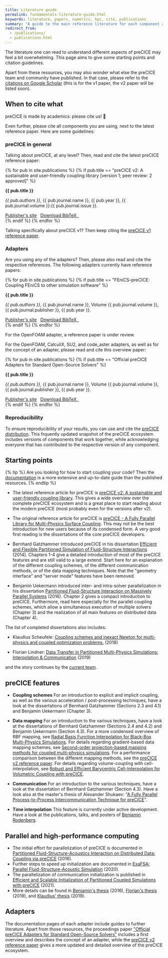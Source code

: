 ```yaml
---
title: Literature guide
permalink: fundamentals-literature-guide.html
keywords: literature, papers, numerics, hpc, cite, publications
summary: "A guide to the main reference literature for each component and feature of preCICE"
redirect_from:
  - /publications/
  - publications.html
---
```


The literature one can read to understand different aspects of preCICE may feel a bit overwhelming. This page aims to give some starting points and citation guidelines.

Apart from these resources, you may also wonder what else the preCICE team and community have published. In that case, please refer to the [citations on Google Scholar](https://scholar.google.com/scholar?hl=en&cites=5053469347483527186) (this is for the v1 paper, the v2 paper will be listed soon).

## When to cite what

preCICE is made by academics: please cite us! 🤗

Even further, please cite all components you are using, next to the latest reference paper. Here are some guidelines:

### preCICE in general

Talking about preCICE, at any level? Then, read and cite the latest preCICE reference paper:

<!-- Do you want to add a new publication? Careful where you are copying from. Depending on the type, every publication renders different fields.  -->
{% for pub in site.publications %}
{% if pub.title == "preCICE v2: A sustainable and user-friendly coupling library [version 1; peer review: 2 approved]" %}
<div class="row">
<div class="col-md-10 col-md-offset-1">
  <div class="panel panel-primary panel-precice">
    <div class="panel-heading-precice">
      <strong>{{ pub.title }}</strong>
    </div>
    <div class="panel-body">
      <p>
        <em>{{ pub.authors }}</em>,
        {{ pub.journal.name }},
        {{ pub.year }},
        {{ pub.journal.volume }}:{{ pub.journal.issue }}.
      </p>
      <a href="{{pub.pub-url}}">Publisher's site</a>&nbsp;&nbsp;
      <a href="assets/{{ pub.bibtex }}">Download BibTeX &nbsp;<i class="fas fa-download"></i></a>
    </div>
  </div>
</div>
</div>
{% endif %}
{% endfor %}

Talking specifically about preCICE v1? Then keep citing the [preCICE v1 reference paper](http://www.sciencedirect.com/science/article/pii/S0045793016300974).

### Adapters

Are you using any of the adapters? Then, please also read and cite the respective references. The following adapters currently have reference papers:

{% for pub in site.publications %}
{% if pub.title == "FEniCS–preCICE: Coupling FEniCS to other simulation software" %}
<div class="row">
<div class="col-md-10 col-md-offset-1">
  <div class="panel panel-primary panel-precice">
    <div class="panel-heading-precice">
      <strong>{{ pub.title }}</strong>
    </div>
    <div class="panel-body">
      <p>
        <em>{{ pub.authors }}</em>,
        {{ pub.journal.name }},
        Volume {{ pub.journal.volume }},
        {{ pub.journal.publisher }},
        {{ pub.year }}.
      </p>
      <a href="https://www.doi.org/{{pub.doi}}">Publisher's site</a>&nbsp;&nbsp;
      <a href="assets/{{ pub.bibtex }}">Download BibTeX &nbsp;<i class="fas fa-download"></i></a>
    </div>
  </div>
</div>
</div>
{% endif %}
{% endfor %}

For the OpenFOAM adapter, a reference paper is under review.

For the OpenFOAM, CalculiX, SU2, and code_aster adapters, as well as for the concept of an adapter, please read and cite this overview paper:

{% for pub in site.publications %}
{% if pub.title == "Official preCICE Adapters for Standard Open-Source Solvers" %}
<div class="row">
<div class="col-md-10 col-md-offset-1">
  <div class="panel panel-primary panel-precice">
    <div class="panel-heading-precice">
      <strong>{{ pub.title }}</strong>
    </div>
    <div class="panel-body">
      <p>
        <em>{{ pub.authors }}</em>,
        {{ pub.journal.name }},
        Volume {{ pub.journal.volume }},
        {{ pub.journal.publisher }},
        {{ pub.year }}.
      </p>
      <a href="{{pub.pub-url}}">Publisher's site</a>&nbsp;&nbsp;
      <a href="assets/{{ pub.bibtex }}">Download BibTeX &nbsp;<i class="fas fa-download"></i></a>
    </div>
  </div>
</div>
</div>
{% endif %}
{% endfor %}

### Reproducibility

To ensure reproducibility of your results, you can use and cite the [preCICE distribution](installation-distribution.html). This frquently updated snapshot of the preCICE ecosystem includes versions of components that work together, while acknowledging everyone that has contributed to the respective version of any component.

## Starting points

{% tip %}
Are you looking for how to start coupling your code? Then the [documentation](couple-your-code-overview.html) is a more extensive and up-to-date guide than the published resources.
{% endtip  %}

* The latest reference article for preCICE is [preCICE v2: A sustainable and user-friendly coupling library](https://doi.org/10.12688/openreseurope.14445.1). This gives a wide overview over the complete preCICE ecosystem and is a great place to start reading about the modern preCICE (most probably even for the versions after v2).

* The original reference article for preCICE is [preCICE - A Fully Parallel Library for Multi-Physics Surface Coupling](http://www.sciencedirect.com/science/article/pii/S0045793016300974). This may not be the best introduction for new users because of its condensed form. A very good first reading is the dissertations of the core preCICE developers.

* Bernhard Gatzhammer introduced preCICE in his dissertation [Efficient and Flexible Partitioned Simulation of Fluid-Structure Interactions](http://www5.in.tum.de/pub/Gatzhammer2014_preCICE.pdf) (2014). Chapters 1-4 give a detailed introduction of most of the preCICE features and are still valid to a large extend. Start here for an explanation of the different coupling schemes, of the different communication methods, or of the data mapping techniques. Note that the "geometry interface" and "server mode" features have been removed.

* Benjamin Uekermann introduced inter- and intra-solver parallelization in his dissertation [Partitioned Fluid-Structure Interaction on Massively Parallel Systems](https://mediatum.ub.tum.de/doc/1320661/document.pdf) (2016). Chapter 2 gives a compact introduction to preCICE. Furthermore, read here especially for the parallel coupling schemes, which allow a simultaneous execution of multiple solvers (Chapter 3) and the realization of all main features on distributed data (Chapter 4).

The list of completed dissertations also includes:

* Klaudius Scheufele: [Coupling schemes and inexact Newton for multi-physics and coupled optimization problems.](ftp://ftp.informatik.uni-stuttgart.de/pub/library/ncstrl.ustuttgart_fi/DIS-2019-01/DIS-2019-01.pdf) (2018)

* Florian Lindner: [Data Transfer in Partitioned Multi-Physics Simulations: Interpolation & Communication](https://elib.uni-stuttgart.de/bitstream/11682/10598/3/Lindner%20-%20Data%20Transfer%20in%20Partitioned%20Multi-Physics%20Simulations.pdf) (2019)

and the story continues by the [current team](about.html).

## preCICE features

* **Coupling schemes** For an introduction to explicit and implicit coupling, as well as the various acceleration / post-processing techniques, have a look at the dissertations of Bernhard Gatzhammer (Sections 2.3 and 4.1) and Benjamin Uekermann (Chapter 3).

* **Data mapping** For an introduction to the various techniques, have a look at the dissertations of Bernhard Gatzhammer (Sections 2.4 and 4.2) and Benjamin Uekermann (Section 4.3). For a more condensed overview of RBF mapping, see [Radial Basis Function Interpolation for Black-Box Multi-Physics Simulations](ftp://ftp.informatik.uni-stuttgart.de/pub/library/ncstrl.ustuttgart_fi/INPROC-2017-35/INPROC-2017-35.pdf). For details regarding gradient-based data mapping schemes, see [Second-order projection-based mapping methods for coupled multi-physics simulations](https://elib.uni-stuttgart.de/bitstream/11682/12145/1/Bachelorthesis_Ariguib.pdf). For a performance comparison between the different mapping methods, see the [preCICE v2 reference paper](https://doi.org/10.12688/openreseurope.14445.1). For details regarding volume-coupling with cell-interpolation, see [Robust and Efficient Barycentric Cell-Interpolation for Volumetric Coupling with preCICE](https://mediatum.ub.tum.de/1685618).

* **Communication** For an introduction to the various techniques, have a look at the dissertation of Bernhard Gatzhammer (Section 4.3). Have a look also at the master's thesis of Alexander Shukaev: "[A Fully Parallel Process-to-Process Intercommunication Technique for preCICE](https://www5.in.tum.de/pub/Shukaev2015_MasterThesis.pdf)".

* **Time interpolation** This feature is currently under active development. Have a look at the publications, talks, and posters of [Benjamin Rodenberg](https://www.in.tum.de/en/i05/people/personen/benjamin-rueth/).

## Parallel and high-performance computing

* The initial effort for parallelization of preCICE is documented in [Partitioned Fluid-Structure-Acoustics Interaction on Distributed Data: Coupling via preCICE](https://link.springer.com/chapter/10.1007/978-3-319-40528-5_11) (2016).
* Further steps to speed up initialization are documented in [ExaFSA: Parallel Fluid-Structure-Acoustic Simulation](https://library.oapen.org/bitstream/handle/20.500.12657/41289/2020_Book_SoftwareForExascaleComputing-S.pdf?sequence=1#page=278) (2020).
* The parallelization of communication initialization is published in [Efficient and Scalable Initialization of Partitioned Coupled Simulations with preCICE](https://www.mdpi.com/1999-4893/14/6/166) (2021).
* More details can be found in [Benjamin's thesis](https://mediatum.ub.tum.de/doc/1320661/document.pdf) (2016), [Florian's thesis](https://elib.uni-stuttgart.de/bitstream/11682/10598/3/Lindner%20-%20Data%20Transfer%20in%20Partitioned%20Multi-Physics%20Simulations.pdf) (2019), and [Klaudius' thesis](ftp://ftp.informatik.uni-stuttgart.de/pub/library/ncstrl.ustuttgart_fi/DIS-2019-01/DIS-2019-01.pdf) (2019).

## Adapters

The documentation pages of each adapter include guides to further literature. Apart from those resources, the proceedings paper ["Official preCICE Adapters for Standard Open-Source Solvers"](https://www.gacm2017.uni-stuttgart.de/registration/Upload/ExtendedAbstracts/ExtendedAbstract_0138.pdf) includes a first overview and describes the concept of an adapter, while the [preCICE v2 reference paper](https://doi.org/10.12688/openreseurope.14445.1) gives a more updated and detailed overview of the preCICE ecosystem.
